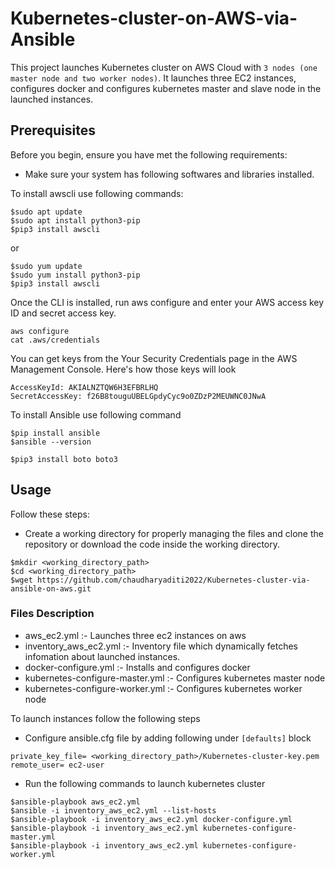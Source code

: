 # Kubernetes-cluster-on-AWS-via-Ansible

This project launches Kubernetes cluster on AWS Cloud with `3 nodes (one master node and two worker nodes)`. It launches three EC2 instances, configures docker and
configures kubernetes master and slave node in the launched instances.


## Prerequisites

Before you begin, ensure you have met the following requirements:

* Make sure your system has following softwares and libraries installed.

To install awscli use following commands:
```
$sudo apt update
$sudo apt install python3-pip
$pip3 install awscli
```
or
```
$sudo yum update
$sudo yum install python3-pip
$pip3 install awscli
```

Once the CLI is installed, run aws configure and enter your AWS access key ID and secret access key.
```
aws configure
cat .aws/credentials
```
You can get keys from the Your Security Credentials page in the AWS Management Console. Here's how those keys will look
```
AccessKeyId: AKIALNZTQW6H3EFBRLHQ
SecretAccessKey: f26B8touguUBELGpdyCyc9o0ZDzP2MEUWNC0JNwA
```

To install Ansible use following command
```
$pip install ansible
$ansible --version

$pip3 install boto boto3
```

## Usage

Follow these steps:
* Create a working directory for properly managing the files and clone the repository or download the code inside the working directory.
```
$mkdir <working_directory_path>
$cd <working_directory_path>
$wget https://github.com/chaudharyaditi2022/Kubernetes-cluster-via-ansible-on-aws.git
```
### Files Description
* aws_ec2.yml :- Launches three ec2 instances on aws
* inventory_aws_ec2.yml :- Inventory file which dynamically fetches infomation about launched instances.
* docker-configure.yml :- Installs and configures docker 
* kubernetes-configure-master.yml :- Configures kubernetes master node
* kubernetes-configure-worker.yml :- Configures kubernetes worker node

To launch instances follow the following steps
* Configure ansible.cfg file by adding following under `[defaults]` block
```
private_key_file= <working_directory_path>/Kubernetes-cluster-key.pem
remote_user= ec2-user
```
* Run the following commands to launch kubernetes cluster
```
$ansible-playbook aws_ec2.yml
$ansible -i inventory_aws_ec2.yml --list-hosts
$ansible-playbook -i inventory_aws_ec2.yml docker-configure.yml
$ansible-playbook -i inventory_aws_ec2.yml kubernetes-configure-master.yml
$ansible-playbook -i inventory_aws_ec2.yml kubernetes-configure-worker.yml

```



